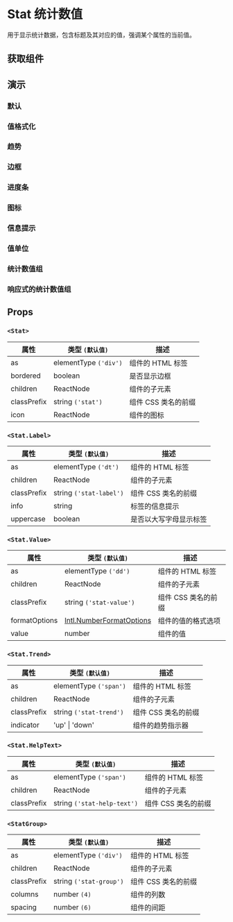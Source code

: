# Stat 统计数值

用于显示统计数据，包含标题及其对应的值，强调某个属性的当前值。

## 获取组件

<!--{include:<import-guide>}-->

## 演示

### 默认

<!--{include:`basic.md`}-->

### 值格式化

<!--{include:`format-options.md`}-->

### 趋势

<!--{include:`trend.md`}-->

### 边框

<!--{include:`bordered.md`}-->

### 进度条

<!--{include:`progress-bar.md`}-->

### 图标

<!--{include:`icon.md`}-->

### 信息提示

<!--{include:`info-tip.md`}-->

### 值单位

<!--{include:`value-unit.md`}-->

### 统计数值组

<!--{include:`group.md`}-->

### 响应式的统计数值组

<!--{include:`responsive-group.md`}-->

## Props

### `<Stat>`

| 属性        | 类型 `(默认值)`       | 描述                |
| ----------- | --------------------- | ------------------- |
| as          | elementType `('div')` | 组件的 HTML 标签    |
| bordered    | boolean               | 是否显示边框        |
| children    | ReactNode             | 组件的子元素        |
| classPrefix | string `('stat')`     | 组件 CSS 类名的前缀 |
| icon        | ReactNode             | 组件的图标          |

### `<Stat.Label>`

| 属性        | 类型 `(默认值)`         | 描述                   |
| ----------- | ----------------------- | ---------------------- |
| as          | elementType `('dt')`    | 组件的 HTML 标签       |
| children    | ReactNode               | 组件的子元素           |
| classPrefix | string `('stat-label')` | 组件 CSS 类名的前缀    |
| info        | string                  | 标签的信息提示         |
| uppercase   | boolean                 | 是否以大写字母显示标签 |

### `<Stat.Value>`

| 属性          | 类型 `(默认值)`                  | 描述                |
| ------------- | -------------------------------- | ------------------- |
| as            | elementType `('dd')`             | 组件的 HTML 标签    |
| children      | ReactNode                        | 组件的子元素        |
| classPrefix   | string `('stat-value')`          | 组件 CSS 类名的前缀 |
| formatOptions | [Intl.NumberFormatOptions][Intl] | 组件的值的格式选项  |
| value         | number                           | 组件的值            |

### `<Stat.Trend>`

| 属性        | 类型 `(默认值)`         | 描述                |
| ----------- | ----------------------- | ------------------- |
| as          | elementType `('span')`  | 组件的 HTML 标签    |
| children    | ReactNode               | 组件的子元素        |
| classPrefix | string `('stat-trend')` | 组件 CSS 类名的前缀 |
| indicator   | 'up' \| 'down'          | 组件的趋势指示器    |

### `<Stat.HelpText>`

| 属性        | 类型 `(默认值)`             | 描述                |
| ----------- | --------------------------- | ------------------- |
| as          | elementType `('span')`      | 组件的 HTML 标签    |
| children    | ReactNode                   | 组件的子元素        |
| classPrefix | string `('stat-help-text')` | 组件 CSS 类名的前缀 |

### `<StatGroup>`

| 属性        | 类型 `(默认值)`         | 描述                |
| ----------- | ----------------------- | ------------------- |
| as          | elementType `('div')`   | 组件的 HTML 标签    |
| children    | ReactNode               | 组件的子元素        |
| classPrefix | string `('stat-group')` | 组件 CSS 类名的前缀 |
| columns     | number `(4)`            | 组件的列数          |
| spacing     | number `(6)`            | 组件的间距          |

[Intl]: https://developer.mozilla.org/zh-CN/docs/Web/JavaScript/Reference/Global_Objects/Intl/NumberFormat
